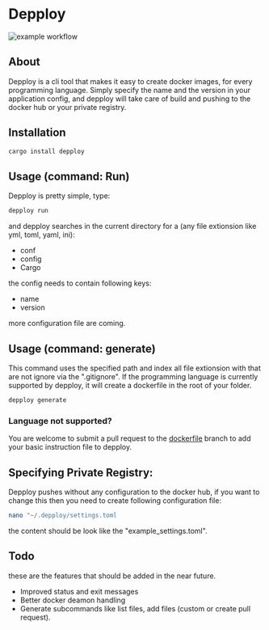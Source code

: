 # Depploy

![example workflow](https://github.com/MichaelProjects/depploy/actions/workflows/depploy.yml/badge.svg?branch=master)
## About
Depploy is a cli tool that makes it easy to create docker images, for every programming language.
Simply specify the name and the version in your application config, and depploy will take care of build and pushing to the docker hub or your private registry.

## Installation
```bash
cargo install depploy
```

## Usage (command: Run)
Depploy is pretty simple, type:
```bash
depploy run
```
and depploy searches in the current directory for a (any file extionsion like yml, toml, yaml, ini):
- conf
- config
- Cargo

the config needs to contain following keys:

- name
- version


more configuration file are coming.

## Usage (command: generate)
This command uses the specified path and index all file extionsion with that are not ignore via the ".gitignore". If the programming language is currently supported by depploy, it will create a dockerfile in the root of your folder.

```bash
depploy generate
```
### Language not supported?
You are welcome to submit a pull request to the [dockerfile](https://github.com/MichaelProjects/depploy/tree/dockerfiles) branch to add your basic instruction file to depploy.

## Specifying Private Registry:
Depploy pushes without any configuration to the docker hub,
if you want to change this then you need to create following configuration file:

```bash
nano "~/.depploy/settings.toml
```
the content should be look like the "example_settings.toml".

## Todo
these are the features that should be added in the near future.

- Improved status and exit messages
- Better docker deamon handling
- Generate subcommands like list files, add files (custom or create pull request).